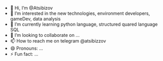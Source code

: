 - 👋 Hi, I’m @Atsibizov
- 👀 I’m interested in the new technologies, environment developers, gameDev, data analysis
- 🌱 I’m currently learning python language, structured quared language SQL
- 💞️ I’m looking to collaborate on ...
- 📫 How to reach me on telegram @atsibizzov
- 😄 Pronouns: ...
- ⚡ Fun fact: ...

<!---
Atsibizov/Atsibizov is a ✨ special ✨ repository because its `README.md` (this file) appears on your GitHub profile.
You can click the Preview link to take a look at your changes.
--->
